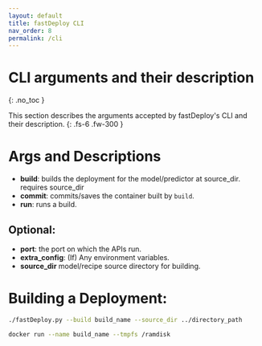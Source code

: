 ```yaml
---
layout: default
title: fastDeploy CLI
nav_order: 8
permalink: /cli
---
```


# CLI arguments and their description
{: .no_toc }

This section describes the arguments accepted by fastDeploy's CLI and their description.
{: .fs-6 .fw-300 }


# Args and Descriptions

- **build**: builds the deployment for the model/predictor at source_dir. requires source_dir
- **commit**: commits/saves the container built by `build`.
- **run**: runs a build.

## Optional:
- **port**: the port on which the APIs run.
- **extra_config**: (If) Any environment variables.
- **source_dir** model/recipe source directory for building.


# Building a Deployment:
```bash
./fastDeploy.py --build build_name --source_dir ../directory_path
```

```bash
docker run --name build_name --tmpfs /ramdisk 
```